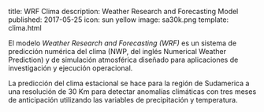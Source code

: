 title: WRF Clima
description: Weather Research and Forecasting Model
published: 2017-05-25
icon: sun yellow
image: sa30k.png
template: clima.html

El modelo _Weather Research and Forecasting (WRF)_ es un sistema de predicción 
numérica del clima (NWP, del inglés Numerical Weather Prediction) y de simulación atmosférica diseñado para aplicaciones 
de investigación y ejecución operacional.
        
La predicción del clima estacional se hace para la región de 
Sudamerica a una resolución de 30 Km para detectar anomalías climáticas con 
tres meses de anticipación utilizando las variables de precipitación y 
temperatura.
